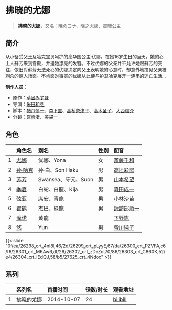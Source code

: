 # 拂晓的尤娜


> <u>**[拂晓的尤娜](http://bgm.tv/subject/107474)**</u>，又名：暁のヨナ、晓之尤娜、晨曦公主

## 简介


从小备受父王及哈克宝贝呵护的高华国公主‧优娜，在她16岁生日的当天，她的心上人蘇芳来到宫殿，并送她漂亮的发簪。不过优娜的父亲并不允许她跟蘇芳的交往，依旧对蘇芳无法死心的优娜决定向父王表明她的心意时，却意外地撞见父亲被刺杀的惊人场面。不肯面对事实的优娜从此便与护卫哈克展开一连串的逃亡生活…

**制作人员：**
- 原作：[草凪みずほ](http://bgm.tv/person/10203)
- 导演：[米田和弘](http://bgm.tv/person/15246)
- 脚本：[猪爪慎一](http://bgm.tv/person/3353)、[森下直](http://bgm.tv/person/24082)、[高桥奈津子](http://bgm.tv/person/653)、[高木圣子](http://bgm.tv/person/9216)、[大西信介](http://bgm.tv/person/1577)
- 分镜：[宫崎渚](http://bgm.tv/person/977)、[美袋一](http://bgm.tv/person/28246)

## 角色

|     |   角色名   |   别名  | 性别 |  配音  |
|:--- |:------  |:----      |:---  |:--   |
| 1 | [尤娜](http://bgm.tv/character/26298) | 优娜、Yona | 女 | [斎藤千和](http://bgm.tv/person/4249) |
| 2 | [孙·哈克](http://bgm.tv/character/26299) | 孙·白、Son Haku | 男 | [高垣彩陽](http://bgm.tv/person/4757) |
| 3 | [苏芳](http://bgm.tv/character/26300) | Swansea、守元、Suon | 男 | [山本希望](http://bgm.tv/person/7147) |
| 4 | [季夏](http://bgm.tv/character/26301) | 白蛇、白龍、Kija | 男 | [森田成一](http://bgm.tv/person/4716) |
| 5 | [弦亚](http://bgm.tv/character/26302) | 席安、青龍 | 男 | [小林沙苗](http://bgm.tv/person/4428) |
| 6 | [翟鹤](http://bgm.tv/character/26303) | 杰巴、緑龍 | 男 | [諏訪部順一](http://bgm.tv/person/3864) |
| 7 | [泽诺](http://bgm.tv/character/26304) | 黄龍 |  | [下野紘](http://bgm.tv/person/4262) |
| 8 | [悠](http://bgm.tv/character/27625) | Yun | 男 | [皆川純子](http://bgm.tv/person/4224) |

{{< slide "0f/ea/26298_crt_4nI8I,46/2d/26299_crt_pLyyE,67/da/26300_crt_PZVFA,c6/f6/26301_crt_M6Aw6,df/26/26302_crt_zDcZd,70/86/26303_crt_C860K,52/e4/26304_crt_iEdQJ,58/b5/27625_crt_4Ndoc" >}}

## 系列

|     |   系列名   |   首播时间  | 话数/时长  | 观看地址 |
|:---  |:------    |:----      |:---       |:---  |
| 1 |[拂晓的尤娜](https://bgm.tv/subject/107474)| 2014-10-07 | 24 | [bilibili](https://www.bilibili.com/bangumi/play/ep80042)  |



